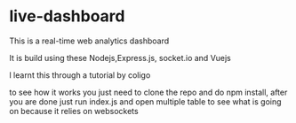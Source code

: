 # live-dashboard


This is a real-time web analytics dashboard

It is build using these Nodejs,Express.js, socket.io and Vuejs

l learnt this through a tutorial by coligo

to see how it works you just need to clone the repo and do npm install, after you are done just run index.js and open multiple table to see what is going on because it relies on websockets
